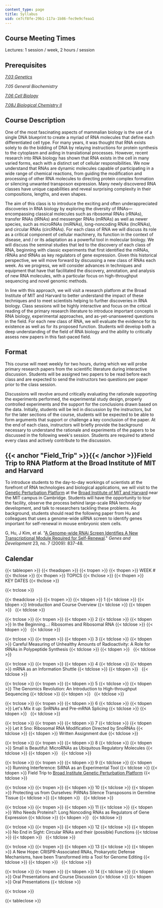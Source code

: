 ```yaml
---
content_type: page
title: Syllabus
uid: ce7cf8fe-29b1-117a-1b86-fec9e9cfeaa1
---
```


Course Meeting Times
--------------------

Lectures: 1 session / week, 2 hours / session

Prerequisites
-------------

[_7.03 Genetics_](/courses/7-03-genetics-fall-2004)

_7.05 General Biochemistry_

[_7.06 Cell Biology_](/courses/7-06-cell-biology-spring-2007)

[_7.08J Biological Chemistry II_](/courses/5-08j-biological-chemistry-ii-spring-2004/)

Course Description
------------------

One of the most fascinating aspects of mammalian biology is the use of a single DNA blueprint to create a myriad of RNA molecules that define each differentiated cell type. For many years, it was thought that RNA exists solely to do the bidding of DNA by relaying instructions for protein synthesis to the cytoplasm and aiding in translational processes. However, recent research into RNA biology has shown that RNA exists in the cell in many varied forms, each with a distinct set of cellular responsibilities. We now understand that RNAs are dynamic molecules capable of participating in a wide range of chemical reactions, from guiding the modification and processing of other RNA molecules to directing protein complex formation or silencing unwanted transposon expression. Many newly discovered RNA classes have unique capabilities and reveal surprising complexity in their compositions, lengths, and even shapes.

The aim of this class is to introduce the exciting and often underappreciated discoveries in RNA biology by exploring the diversity of RNAs—encompassing classical molecules such as ribosomal RNAs (rRNAs), transfer RNAs (tRNAs) and messenger RNAs (mRNAs) as well as newer species, such as microRNAs (miRNAs), long-noncoding RNAs (lncRNAs), and circular RNAs (circRNAs). For each class of RNA we will discuss its role as a critical component of cellular machinery, its function in the context of disease, and / or its adaptation as a powerful tool in molecular biology. We will discuss the seminal studies that led to the discovery of each class of RNA, beginning with classic experiments that first identified the mRNAs, rRNAs and tRNAs as key regulators of gene expression. Given this historical perspective, we will move forward by discussing a new class of RNAs each week. As we progress, we will consider advances in techniques and equipment that have that facilitated the discovery, annotation, and analysis of new RNA molecules, with a particular focus on high-throughput sequencing and novel genomic methods.

In line with this approach, we will visit a research platform at the Broad Institute of MIT and Harvard to better understand the impact of these techniques and to meet scientists helping to further discoveries in RNA biology. Class sessions will be highly interactive and focus on the critical reading of the primary research literature to introduce important concepts in RNA biology, experimental approaches, and as-yet-unanswered questions in the field. For each new class of RNA, we will evaluate the evidence for its existence as well as for its proposed function. Students will develop both a deep understanding of the field of RNA biology and the ability to critically assess new papers in this fast-paced field.

Format
------

This course will meet weekly for two hours, during which we will probe primary research papers from the scientific literature during interactive discussion. Students will be assigned two papers to be read before each class and are expected to send the instructors two questions per paper prior to the class session.

Discussions will revolve around critically evaluating the rationale supporting the experiments performed, the experimental study design, properly controlled experiments and the support for the conclusions drawn based on the data. Initially, students will be led in discussion by the instructors, but for the later sections of the course, students will be expected to be able to form arguments that support or challenge a key conclusion of the paper. At the end of each class, instructors will briefly provide the background necessary to understand the rationale and experiments of the papers to be discussed in the following week's session. Students are required to attend every class and actively contribute to the discussion.

{{< anchor "Field_Trip" >}}{{< /anchor >}}Field Trip to RNA Platform at the Broad Institute of MIT and Harvard
--------------------------------------------------------------------------------------------------------------

To introduce students to the day-to-day workings of scientists at the forefront of RNA technologies and biological applications, we will visit to the [Genetic Perturbation Platform](https://www.broadinstitute.org/scientific-community/science/platforms/gpp/genetic-perturbation-platform) at the [Broad Institute of MIT and Harvard](https://www.broadinstitute.org/) near the MIT campus in Cambridge. Students will have the opportunity to tour the facility, observe the process behind large-scale RNA technology development, and talk to researchers tackling these problems. As background, students should read the following paper from Hu and colleagues that uses a genome-wide siRNA screen to identify genes important for self-renewal in mouse embryonic stem cells.

G, Hu, J Kim, et al. "[A Genome-wide RNAi Screen Identifies A New Transcriptional Module Required for Self-Renewal](http://dx.doi.org/10.1101/gad.1769609)." _Genes and Development_ 23, no. 7 (2009): 837-48.

Calendar
--------

{{< tableopen >}}
{{< theadopen >}}
{{< tropen >}}
{{< thopen >}}
WEEK #
{{< thclose >}}
{{< thopen >}}
TOPICS
{{< thclose >}}
{{< thopen >}}
KEY DATES
{{< thclose >}}

{{< trclose >}}

{{< theadclose >}}
{{< tropen >}}
{{< tdopen >}}
1
{{< tdclose >}}
{{< tdopen >}}
Introduction and Course Overview
{{< tdclose >}}
{{< tdopen >}}
 
{{< tdclose >}}

{{< trclose >}}
{{< tropen >}}
{{< tdopen >}}
2
{{< tdclose >}}
{{< tdopen >}}
In the Beginning...: Ribosomes and Ribosomal RNA
{{< tdclose >}}
{{< tdopen >}}
 
{{< tdclose >}}

{{< trclose >}}
{{< tropen >}}
{{< tdopen >}}
3
{{< tdclose >}}
{{< tdopen >}}
Careful Measuring of Unhealthy Amounts of Radioactivity: A Role for tRNAs in Polypeptide Synthesis
{{< tdclose >}}
{{< tdopen >}}
 
{{< tdclose >}}

{{< trclose >}}
{{< tropen >}}
{{< tdopen >}}
4
{{< tdclose >}}
{{< tdopen >}}
mRNA as an Information Shuttle
{{< tdclose >}}
{{< tdopen >}}
 
{{< tdclose >}}

{{< trclose >}}
{{< tropen >}}
{{< tdopen >}}
5
{{< tdclose >}}
{{< tdopen >}}
The Genomics Revolution: An Introduction to High-throughput Sequencing
{{< tdclose >}}
{{< tdopen >}}
 
{{< tdclose >}}

{{< trclose >}}
{{< tropen >}}
{{< tdopen >}}
6
{{< tdclose >}}
{{< tdopen >}}
Let's Mix it up: SnRNAs and Pre-mRNA Splicing
{{< tdclose >}}
{{< tdopen >}}
 
{{< tdclose >}}

{{< trclose >}}
{{< tropen >}}
{{< tdopen >}}
7
{{< tdclose >}}
{{< tdopen >}}
Let it Sno: Ribosomal RNA Modification Directed by SnoRNAs
{{< tdclose >}}
{{< tdopen >}}
Written Assignment due
{{< tdclose >}}

{{< trclose >}}
{{< tropen >}}
{{< tdopen >}}
8
{{< tdclose >}}
{{< tdopen >}}
Small is Beautiful: MicroRNAs as Ubiquitous Regulatory Molecules
{{< tdclose >}}
{{< tdopen >}}
 
{{< tdclose >}}

{{< trclose >}}
{{< tropen >}}
{{< tdopen >}}
9
{{< tdclose >}}
{{< tdopen >}}
Running Interference: SiRNA as an Experimental Tool
{{< tdclose >}}
{{< tdopen >}}
Field Trip to [Broad Institute Genetic Perturbation Platform](https://www.broadinstitute.org/scientific-community/science/platforms/gpp/genetic-perturbation-platform)
{{< tdclose >}}

{{< trclose >}}
{{< tropen >}}
{{< tdopen >}}
10
{{< tdclose >}}
{{< tdopen >}}
Protecting us from Ourselves: PiRNAs Silence Transposons in Germline Tissue
{{< tdclose >}}
{{< tdopen >}}
 
{{< tdclose >}}

{{< trclose >}}
{{< tropen >}}
{{< tdopen >}}
11
{{< tdclose >}}
{{< tdopen >}}
Who Needs Proteins?: Long Noncoding RNAs as Regulators of Gene Expression
{{< tdclose >}}
{{< tdopen >}}
 
{{< tdclose >}}

{{< trclose >}}
{{< tropen >}}
{{< tdopen >}}
12
{{< tdclose >}}
{{< tdopen >}}
No End in Sight: Circular RNAs and their (possible) Functions
{{< tdclose >}}
{{< tdopen >}}
 
{{< tdclose >}}

{{< trclose >}}
{{< tropen >}}
{{< tdopen >}}
13
{{< tdclose >}}
{{< tdopen >}}
A New Hope: CRISPR-Associated RNAs, Prokaryotic Defense Mechanisms, have been Transformed into a Tool for Genome Editing
{{< tdclose >}}
{{< tdopen >}}
 
{{< tdclose >}}

{{< trclose >}}
{{< tropen >}}
{{< tdopen >}}
14
{{< tdclose >}}
{{< tdopen >}}
Oral Presentations and Course Discussion
{{< tdclose >}}
{{< tdopen >}}
Oral Presentations
{{< tdclose >}}

{{< trclose >}}

{{< tableclose >}}